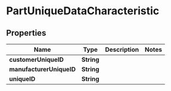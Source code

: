 
# PartUniqueDataCharacteristic

## Properties
Name | Type | Description | Notes
------------ | ------------- | ------------- | -------------
**customerUniqueID** | **String** |  | 
**manufacturerUniqueID** | **String** |  | 
**uniqueID** | **String** |  | 




